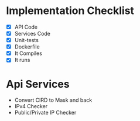 # Implementation Checklist

- [X] API Code
- [X] Services Code
- [X] Unit-tests
- [X] Dockerfile
- [X] It Compiles
- [X] It runs

# Api Services

- Convert CIRD to Mask and back
- IPv4 Checker
- Public/Private IP Checker
